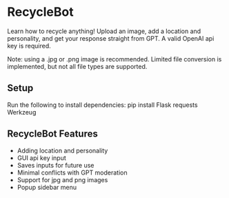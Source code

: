 # RecycleBot
Learn how to recycle anything! Upload an image, add a location and personality, and get your response straight from GPT. A valid OpenAI api key is required.

Note: using a .jpg or .png image is recommended. Limited file conversion is implemented, but not all file types are supported.

## Setup
Run the following to install dependencies:
pip install Flask requests Werkzeug

## RecycleBot Features
- Adding location and personality
- GUI api key input
- Saves inputs for future use
- Minimal conflicts with GPT moderation
- Support for jpg and png images
- Popup sidebar menu
